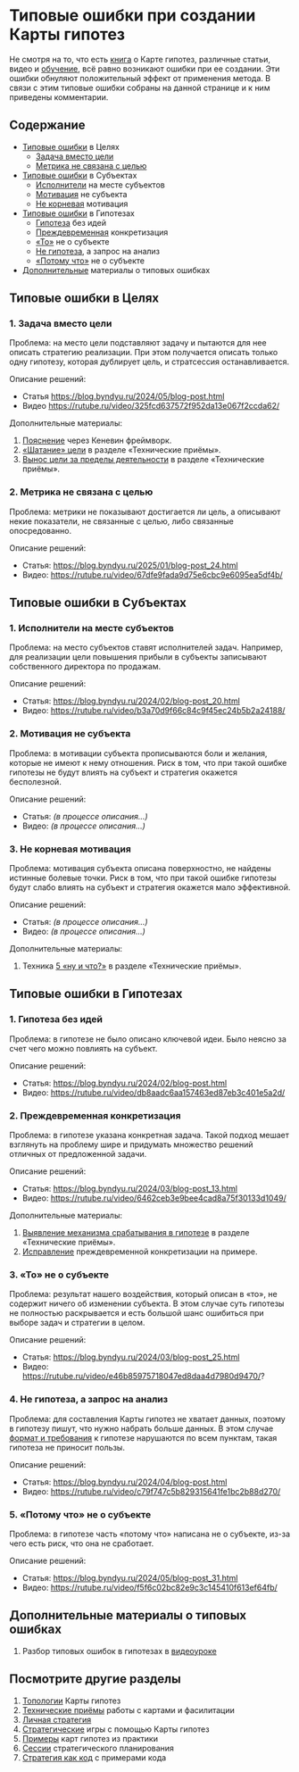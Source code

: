 # Типовые ошибки при создании Карты гипотез

Не смотря на то, что есть [книга](https://картагипотез.рф/book) о Карте гипотез, различные статьи, видео и [обучение](https://картагипотез.рф/study), всё равно возникают ошибки при ее создании. Эти ошибки обнуляют положительный эффект от применения метода. В связи с этим типовые ошибки собраны на данной странице и к ним приведены комментарии.

## Содержание

- [Типовые ошибки](#purposes) в Целях
  - [Задача вместо цели](#taskaspurposes)
  - [Метрика не связана с целью](#incorrectmetric)
- [Типовые ошибки](#subjects) в Субъектах
  - [Исполнители](#executorassubject) на месте субъектов
  - [Мотивация](#notsubjectmotivation) не субъекта
  - [Не корневая](#notrootmotivation) мотивация
- [Типовые ошибки](#hypothesis) в Гипотезах
  - [Гипотеза](#noideas) без идей
  - [Преждевременная](#taskinhypothesis) конкретизация
  - [«То»](#thennotaboutsubject) не о субъекте
  - [Не гипотеза](#requestnalysis), а запрос на анализ
  - [«Потому что»](#becausenotaboutsubject) не о субъекте
- [Дополнительные](#additional) материалы о типовых ошибках

## <a id="purposes"></a> Типовые ошибки в Целях

### <a id="taskaspurposes"></a> 1. Задача вместо цели

Проблема: на место цели подставляют задачу и пытаются для нее описать стратегию реализации. При этом получается описать только одну гипотезу, которая дублирует цель, и стратсессия останавливается.

Описание решений:
 * Статья https://blog.byndyu.ru/2024/05/blog-post.html
 * Видео https://rutube.ru/video/325fcd637572f952da13e067f2ccda62/

Дополнительные материалы:
1. [Пояснение](https://blog.byndyu.ru/2024/05/blog-post_7.html) через Кеневин фреймворк.
2. [«Шатание» цели](techniques.md#purpose-staggering) в разделе «Технические приёмы».
3. [Вынос цели за пределы деятельности](techniques.md#purpose-out) в разделе «Технические приёмы».

### <a id="incorrectmetric"></a> 2. Метрика не связана с целью

Проблема: метрики не показывают достигается ли цель, а описывают некие показатели, не связанные с целью, либо связанные опосредованно.

Описание решений:
 * Статья: https://blog.byndyu.ru/2025/01/blog-post_24.html
 * Видео: https://rutube.ru/video/67dfe9fada9d75e6cbc9e6095ea5df4b/

## <a id="subjects"></a> Типовые ошибки в Субъектах

### <a id="executorassubject"></a> 1. Исполнители на месте субъектов

Проблема: на место субъектов ставят исполнителей задач. Например, для реализации цели повышения прибыли в субъекты записывают собственного директора по продажам.

Описание решений:
 * Статья: https://blog.byndyu.ru/2024/02/blog-post_20.html
 * Видео: https://rutube.ru/video/b3a70d9f66c84c9f45ec24b5b2a24188/ 

### <a id="notsubjectmotivation"></a> 2. Мотивация не субъекта

Проблема: в мотивации субъекта прописываются боли и желания, которые не имеют к нему отношения. Риск в том, что при такой ошибке гипотезы не будут влиять на субъект и стратегия окажется бесполезной.

Описание решений:
 * Статья: _(в процессе описания...)_
 * Видео: _(в процессе описания...)_

### <a id="notrootmotivation"></a> 3. Не корневая мотивация

Проблема: мотивация субъекта описана поверхностно, не найдены истинные болевые точки. Риск в том, что при такой ошибке гипотезы будут слабо влиять на субъект и стратегия окажется мало эффективной.

Описание решений:
 * Статья: _(в процессе описания...)_
 * Видео: _(в процессе описания...)_

Дополнительные материалы:
1. Техника [5 «ну и что?»](techniques.md#subject-five) в разделе «Технические приёмы».

## <a id="hypothesis"></a> Типовые ошибки в Гипотезах

### <a id="noideas"></a> 1. Гипотеза без идей

Проблема: в гипотезе не было описано ключевой идеи. Было неясно за счет чего можно повлиять на субъект.

Описание решений:
 * Статья: https://blog.byndyu.ru/2024/02/blog-post.html
 * Видео: https://rutube.ru/video/db8aadc6aa157463ed87eb3c401e5a2d/

### <a id="taskinhypothesis"></a> 2. Преждевременная конкретизация

Проблема: в гипотезе указана конкретная задача. Такой подход мешает взглянуть на проблему шире и придумать множество  решений отличных от предложенной задачи.

Описание решений:
 * Статья: https://blog.byndyu.ru/2024/03/blog-post_13.html
 * Видео: https://rutube.ru/video/6462ceb3e9bee4cad8a75f30133d1049/

Дополнительные материалы:
1. [Выявление механизма срабатывания в гипотезе](techniques.md#hypothesis-fix-if) в разделе «Технические приёмы».
2. [Исправление](https://blog.byndyu.ru/2024/09/blog-post_4.html) преждевременной конкретизации на примере.

### <a id="thennotaboutsubject"></a> 3. «То» не о субъекте

Проблема: результат нашего воздействия, который описан в «то», не содержит ничего об изменении субъекта. В этом случае суть гипотезы не полностью раскрывается и есть большой шанс ошибиться при выборе задач и стратегии в целом.

Описание решений:
 * Статья: https://blog.byndyu.ru/2024/03/blog-post_25.html
 * Видео: https://rutube.ru/video/e46b85975718047ed8daa4d7980d9470/?

### <a id="requestnalysis"></a> 4. Не гипотеза, а запрос на анализ

Проблема: для составления Карты гипотез не хватает данных, поэтому в гипотезу пишут, что нужно набрать больше данных. В этом случае [формат и требования](README.md#hypothesisformat) к гипотезе нарушаются по всем пунктам, такая гипотеза не приносит пользы.

Описание решений:
 * Статья: https://blog.byndyu.ru/2024/04/blog-post.html
 * Видео: https://rutube.ru/video/c79f747c5b829315641fe1bc2b88d270/

### <a id="becausenotaboutsubject"></a> 5. «Потому что» не о субъекте

Проблема: в гипотезе часть «потому что» написана не о субъекте, из-за чего есть риск, что она не сработает.

Описание решений:
 * Статья: https://blog.byndyu.ru/2024/05/blog-post_31.html
 * Видео: https://rutube.ru/video/f5f6c02bc82e9c3c145410f613ef64fb/

## <a id="additional"></a> Дополнительные материалы о типовых ошибках
1. Разбор типовых ошибок в гипотезах в [видеоуроке](https://blog.byndyu.ru/2024/06/blog-post_29.html)

## Посмотрите другие разделы
1. [Топологии](topology.md) Карты гипотез
1. [Технические приёмы](techniques.md) работы с картами и фасилитации
1. [Личная стратегия](personalstrategy.md)
1. [Стратегические](strategicgames.md) игры с помощью Карты гипотез
1. [Примеры](examples.md) карт гипотез из практики
1. [Сессии](stratsession.md) стратегического планирования
1. [Стратегия как код](strategyascode.md) с примерами кода
